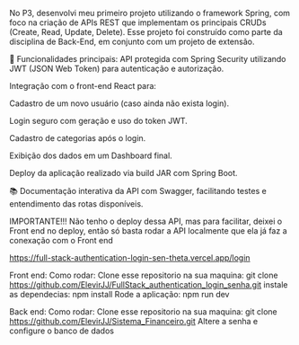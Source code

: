 No P3, desenvolvi meu primeiro projeto utilizando o framework Spring, com foco na criação de APIs REST que implementam os principais CRUDs (Create, Read, Update, Delete).
Esse projeto foi construído como parte da disciplina de Back-End, em conjunto com um projeto de extensão.

🔐 Funcionalidades principais:
API protegida com Spring Security utilizando JWT (JSON Web Token) para autenticação e autorização.

Integração com o front-end React para:

Cadastro de um novo usuário (caso ainda não exista login).

Login seguro com geração e uso do token JWT.

Cadastro de categorias após o login.

Exibição dos dados em um Dashboard final.

Deploy da aplicação realizado via build JAR com Spring Boot.

📚 Documentação interativa da API com Swagger, facilitando testes e entendimento das rotas disponíveis.

IMPORTANTE!!!
Não tenho o deploy dessa API, mas para facilitar, deixei o Front end no deploy, então só basta rodar a API localmente que ela já faz a conexação com o Front end

https://full-stack-authentication-login-sen-theta.vercel.app/login



Front end:
Como rodar:
Clone esse repositorio na sua maquina:
git clone https://github.com/ElevirJJ/FullStack_authentication_login_senha.git
instale as dependecias:
npm install
Rode a aplicação:
npm run dev

Back end:
Como rodar:
Clone esse repositorio na sua maquina:
git clone https://github.com/ElevirJJ/Sistema_Financeiro.git
Altere a senha e configure o banco de dados


